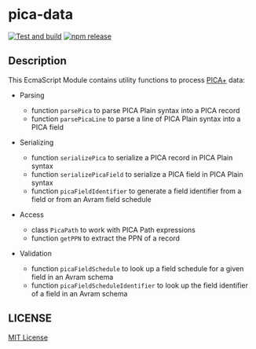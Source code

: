 # pica-data

[![Test and build](https://github.com/gbv/pica-data-js/workflows/Test/badge.svg)](https://github.com/gbv/pica-data-js/actions?query=workflow%3A%22Test%22)
[![npm release](https://img.shields.io/npm/v/pica-data)](https://www.npmjs.com/package/pica-data)

## Description

This EcmaScript Module contains utility functions to process [PICA+] data:

[PICA+]: https://format.gbv.de/pica

* Parsing
  * function `parsePica` to parse PICA Plain syntax into a PICA record
  * function `parsePicaLine` to parse a line of PICA Plain syntax into a PICA field

* Serializing
  * function `serializePica` to serialize a PICA record in PICA Plain syntax
  * function `serializePicaField` to serialize a PICA field in PICA Plain syntax
  * function `picaFieldIdentifier` to generate a field identifier from a field or from an Avram field schedule

* Access
  * class `PicaPath` to work with PICA Path expressions
  * function `getPPN` to extract the PPN of a record

* Validation
  * function `picaFieldSchedule` to look up a field schedule for a given field in an Avram schema
  * function `picaFieldScheduleIdentifier` to look up the field identifier of a field in an Avram schema

## LICENSE

[MIT License](LICENSE)
